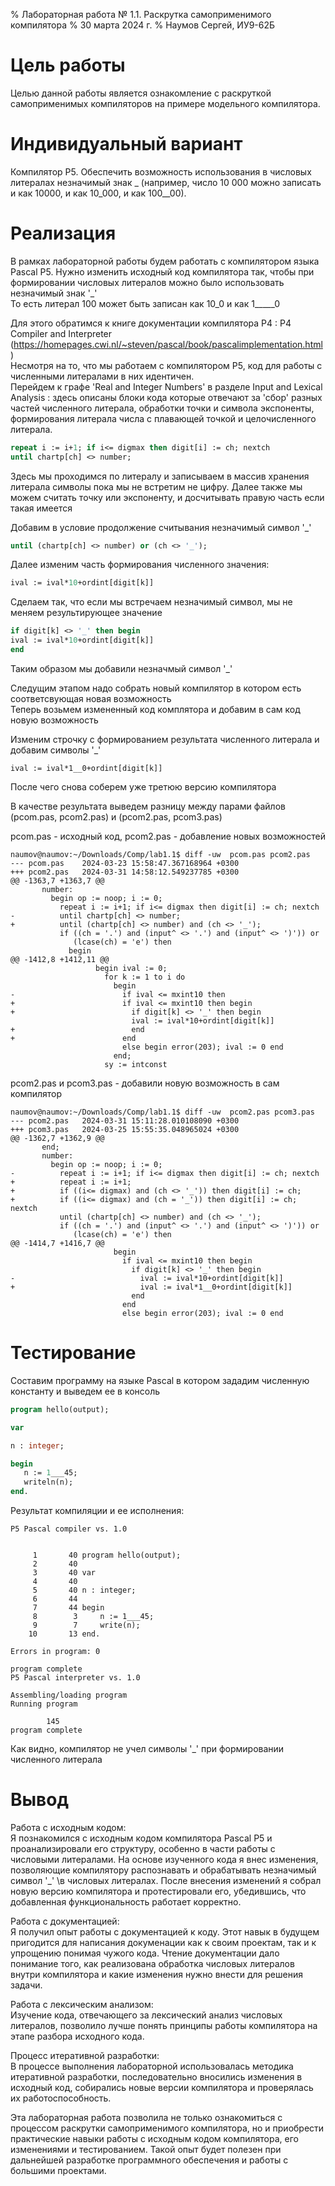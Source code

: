 % Лабораторная работа № 1.1. Раскрутка самоприменимого компилятора
% 30 марта 2024 г.
% Наумов Сергей, ИУ9-62Б

# Цель работы
Целью данной работы является ознакомление с раскруткой самоприменимых компиляторов на примере модельного компилятора.

# Индивидуальный вариант
Компилятор P5. Обеспечить возможность использования в числовых литералах незначимый знак _ 
(например, число 10 000 можно записать и как 10000, и как 10_000, и как 100__00).

# Реализация

В рамках лабораторной работы будем работать с компилятором языка Pascal P5. Нужно изменить исходный код компилятора так,
чтобы при формировании числовых литералов можно было использовать незначимый знак '_' \
То есть литерал 100 может быть записан как 10_0 и как 1_____0

Для этого обратимся к книге документации компилятора P4 : P4 Compiler and Interpreter 
(https://homepages.cwi.nl/~steven/pascal/book/pascalimplementation.html) \
Несмотря на то, что мы работаем с компилятором P5, код для работы с численными литералами в них идентичен. \
Перейдем к графе 'Real and Integer Numbers' в разделе Input and Lexical Analysis : 
здесь описаны блоки кода которые отвечают за 'сбор' разных частей численного литерала, обработки точки и символа экспоненты,
формирования литерала числа с плавающей точкой и целочисленного литерала.

```pascal
repeat i := i+1; if i<= digmax then digit[i] := ch; nextch
until chartp[ch] <> number;
```

Здесь мы проходимся по литералу и записываем в массив хранения литерала символы пока мы не встретим не цифру.
Далее также мы можем считать точку или экспоненту, и досчитывать правую часть если такая имеется

Добавим в условие продолжение считывания незначимый символ '_'

```pascal
until (chartp[ch] <> number) or (ch <> '_');
```

Далее изменим часть формирования численного значения:

```pascal
ival := ival*10+ordint[digit[k]]
```

Сделаем так, что если мы встречаем незначимый символ, мы не меняем результирующее значение

```pascal
if digit[k] <> '_' then begin
ival := ival*10+ordint[digit[k]]
end
```

Таким образом мы добавили незначмый символ '_'

Следущим этапом надо собрать новый компилятор в котором есть соответсвующая новая возможность \
Теперь возьмем измененный код комплятора и добавим в сам код новую возможность

Изменим строчку с формированием результата численного литерала и добавим символы '_'
```
ival := ival*1__0+ordint[digit[k]]
```
После чего снова соберем уже третюю версию компилятора

В качестве результата выведем разницу между парами файлов (pcom.pas, pcom2.pas) и (pcom2.pas, pcom3.pas)

pcom.pas - исходный код, pcom2.pas - добавление новых возможностей
```
naumov@naumov:~/Downloads/Comp/lab1.1$ diff -uw  pcom.pas pcom2.pas
--- pcom.pas	2024-03-23 15:58:47.367168964 +0300
+++ pcom2.pas	2024-03-31 14:58:12.549237785 +0300
@@ -1363,7 +1363,7 @@
       number:
         begin op := noop; i := 0;
           repeat i := i+1; if i<= digmax then digit[i] := ch; nextch
-          until chartp[ch] <> number;
+          until (chartp[ch] <> number) and (ch <> '_');
           if ((ch = '.') and (input^ <> '.') and (input^ <> ')')) or 
              (lcase(ch) = 'e') then
             begin
@@ -1412,8 +1412,11 @@
                   begin ival := 0;
                     for k := 1 to i do
                       begin
-                        if ival <= mxint10 then
+                        if ival <= mxint10 then begin
+                          if digit[k] <> '_' then begin
                           ival := ival*10+ordint[digit[k]]
+                          end
+                        end
                         else begin error(203); ival := 0 end
                       end;
                     sy := intconst
```

pcom2.pas и pcom3.pas - добавили новую возможность в сам компилятор

```
naumov@naumov:~/Downloads/Comp/lab1.1$ diff -uw  pcom2.pas pcom3.pas
--- pcom2.pas	2024-03-31 15:11:28.010108090 +0300
+++ pcom3.pas	2024-03-25 15:55:35.048965024 +0300
@@ -1362,7 +1362,9 @@
       end;
       number:
         begin op := noop; i := 0;
-          repeat i := i+1; if i<= digmax then digit[i] := ch; nextch
+          repeat i := i+1; 
+          if ((i<= digmax) and (ch <> '_')) then digit[i] := ch;
+          if ((i<= digmax) and (ch = '_')) then digit[i] := ch; nextch
           until (chartp[ch] <> number) and (ch <> '_');
           if ((ch = '.') and (input^ <> '.') and (input^ <> ')')) or 
              (lcase(ch) = 'e') then
@@ -1414,7 +1416,7 @@
                       begin
                         if ival <= mxint10 then begin
                           if digit[k] <> '_' then begin
-                            ival := ival*10+ordint[digit[k]]
+                            ival := ival*1__0+ordint[digit[k]]
                           end
                         end
                         else begin error(203); ival := 0 end
```
# Тестирование

Составим программу на языке Pascal в котором зададим численную константу и выведем ее в консоль

```pascal
program hello(output);

var

n : integer;

begin
   n := 1___45;
   writeln(n);
end.
```

Результат компиляции и ее исполнения:

```
P5 Pascal compiler vs. 1.0


     1       40 program hello(output); 
     2       40  
     3       40 var 
     4       40  
     5       40 n : integer; 
     6       44  
     7       44 begin 
     8        3     n := 1___45; 
     9        7     write(n); 
    10       13 end. 

Errors in program: 0

program complete
P5 Pascal interpreter vs. 1.0

Assembling/loading program
Running program

        145
program complete
```
Как видно, компилятор не учел символы '_' при формировании численного литерала

# Вывод
Работа с исходным кодом: \
Я познакомился с исходным кодом компилятора Pascal P5 и проанализировали его структуру, особенно в части работы с 
числовыми литералами.
На основе изученного кода я внес изменения, позволяющие компилятору распознавать и обрабатывать незначимый символ '_' 
\в числовых литералах.
После внесения изменений я собрал новую версию компилятора и протестировали его, убедившись, что добавленная функциональность
работает корректно.

Работа с документацией: \
Я получил опыт работы с документацией к коду. Этот навык в будущем пригодится для написания докуменации как к своим проектам, 
так и к упрощению понимая чужого кода.
Чтение документации дало понимание того, как реализована обработка числовых литералов внутри компилятора и какие изменения нужно
внести для решения задачи.

Работа с лексическим анализом: \
Изучение кода, отвечающего за лексический анализ числовых литералов, позволило лучше понять принципы работы компилятора на 
этапе разбора исходного кода.

Процесс итеративной разработки: \
В процессе выполнения лабораторной использовалась методика итеративной разработки, последовательно вносились изменения в исходный код, 
собирались новые версии компилятора и проверялась их работоспособность. 

Эта лабораторная работа позволила не только ознакомиться с процессом раскрутки самоприменимого компилятора, но и приобрести 
практические навыки работы с исходным кодом компилятора, его изменениями и тестированием. 
Такой опыт будет полезен при дальнейшей разработке программного обеспечения и работы с большими проектами.

